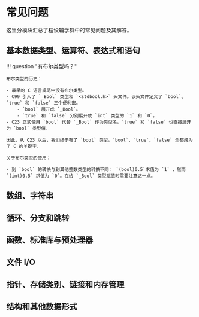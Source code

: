 # 常见问题

这里分模块汇总了程设辅学群中的常见问题及其解答。

## 基本数据类型、运算符、表达式和语句

<!-- prettier-ignore-start -->
!!! question "有布尔类型吗？"

    布尔类型的历史：

    - 最早的 C 语言规范中没有布尔类型。
    - C99 引入了 `_Bool` 类型和 `<stdbool.h>` 头文件。该头文件定义了 `bool`、`true` 和 `false` 三个便利宏。
        - `bool` 展开成 `_Bool`。
        - `true` 和 `false` 分别展开成 `int` 类型的 `1` 和 `0`。
    - C23 正式使用 `bool` 代替 `_Bool` 作为类型名。`true` 和 `false` 也直接展开为 `bool` 类型值。

    因此，从 C23 以后，我们终于有了 `bool` 类型。`bool`、`true`、`false` 全都成为了 C 的关键字。

    关于布尔类型的使用：

    - 到 `bool` 的转换与到其他整数类型的转换不同： `(bool)0.5`求值为 `1` ，然而 `(int)0.5` 求值为 `​0`​。在给 `_Bool` 类型赋值时需要注意这一点。
<!-- prettier-ignore-end -->

## 数组、字符串

## 循环、分支和跳转

## 函数、标准库与预处理器

## 文件 I/O

## 指针、存储类别、链接和内存管理

## 结构和其他数据形式
